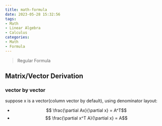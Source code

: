 ```yaml
---
title: math-formula
date: 2023-05-28 15:32:56
tags:
- Math
- Linear Algebra
- Calculus
categories:
- Math
- Formula
---
```


> Regular Formula

## Matrix/Vector Derivation

### vector by vector
suppose x is a vector(column vector by default), using denominator layout:

- $$ \frac{\partial Ax}{\partial x} = A^T$$
- $$ \frac{\partial x^T A}{\partial x} = A$$
